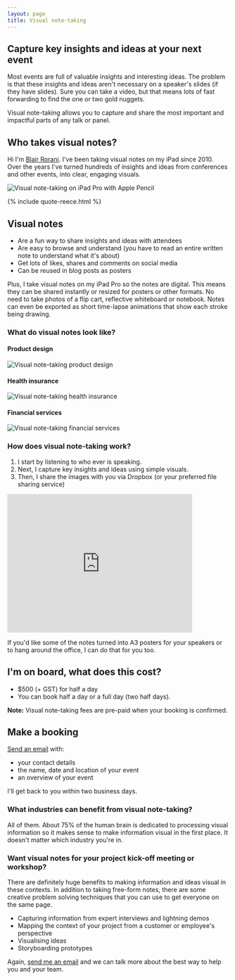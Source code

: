 ```yaml
---
layout: page
title: Visual note-taking
---
```


## Capture key insights and ideas at your next event

Most events are full of valuable insights and interesting ideas. The problem is that these insights and ideas aren't necessary on a speaker's slides (if they have slides). Sure you can take a video, but that means lots of fast forwarding to find the one or two gold nuggets.

Visual note-taking allows you to capture and share the most important and impactful parts of any talk or panel.

## Who takes visual notes?
Hi I'm [Blair Rorani](/about). I've been taking visual notes on my iPad since 2010. Over the years I've turned hundreds of insights and ideas from conferences and other events, into clear, engaging visuals.

![Visual note-taking on iPad Pro with Apple Pencil](/images/visual-note-taking-ipad-pro-apple-pencil.jpg)

{% include quote-reece.html %}

## Visual notes
- Are a fun way to share insights and ideas with attendees
- Are easy to browse and understand (you have to read an entire written note to understand what it's about)
- Get lots of likes, shares and comments on social media
- Can be reused in blog posts as posters

Plus, I take visual notes on my iPad Pro so the notes are digital. This means they can be shared instantly or resized for posters or other formats. No need to take photos of a flip cart, reflective whiteboard or notebook. Notes can even be exported as short time-lapse animations that show each stroke being drawing.

### What do visual notes look like?
<!-- - Most slides
- Most written notes
- Visual notes!

### Can I see some examples?-->
#### Product design
![Visual note-taking product design](/images/visual-note-taking-example-1.jpg)

#### Health insurance
![Visual note-taking health insurance](/images/visual-note-taking-example-2.jpg)

#### Financial services
![Visual note-taking financial services](/images/visual-note-taking-example-3.jpg)

### How does visual note-taking work?
1. I start by listening to who ever is speaking.
2. Next, I capture key insights and ideas using simple visuals.
3. Then, I share the images with you via Dropbox (or your preferred file sharing service)

<iframe width="420" height="315" src="http://blair.rorani.com/images/visual-note-taking-time-lapse.m4v" frameborder="0" allowfullscreen></iframe>

If you'd like some of the notes turned into A3 posters for your speakers or to hang around the office, I can do that for you too.

## I'm on board, what does this cost?
- $500 (+ GST) for half a day
- You can book half a day or a full day (two half days).

**Note:** Visual note-taking fees are pre-paid when your booking is confirmed.

## Make a booking
[Send an email](mailto:blair@rorani.com) with:

- your contact details
- the name, date and location of your event
- an overview of your event

I'll get back to you within two business days.

### What industries can benefit from visual note-taking?
All of them. About 75% of the human brain is dedicated to processing visual information so it makes sense to make information visual in the first place. It doesn't matter which industry you're in.

### Want visual notes for your project kick-off meeting or workshop?
There are definitely huge benefits to making information and ideas visual in these contexts. In addition to taking free-form notes, there are some creative problem solving techniques that you can use to get everyone on the same page.

- Capturing information from expert interviews and lightning demos
- Mapping the context of your project from a customer or employee's perspective
- Visualising ideas
- Storyboarding prototypes

Again, [send me an email](mailto:blair@rorani.com) and we can talk more about the best way to help you and your team.

<!--### Can visual notes work at our project kick-off meeting?[^For v2]
Yes. Also, if you're kicking off a project you might benefit from some creative [problem solving tools](link-to-creative-problem-solving-skill-set) that allow you to visualise information and ideas at different stages of your project. -->
